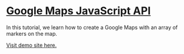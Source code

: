 # [Google Maps JavaScript API](https://www.youtube.com/watch?v=Zxf1mnP5zcw)

In this tutorial, we learn how to create a Google Maps with an array of markers on the map.

[Visit demo site here.](https://webdevtuts.github.io/google_maps_js_api/)
